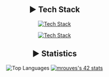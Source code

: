 <div align="center">

## ► Tech Stack

[![Tech Stack](https://skillicons.dev/icons?i=git,linux,arch,debian,bash,c,cpp,cs,unity&perline=9&theme=dark)](https://skillicons.dev)

[![Tech Stack](https://skillicons.dev/icons?i=vim,neovim,js,ts,html,css,java,py&perline=9&theme=dark)](https://skillicons.dev)

## ► Statistics

<img src="https://github-readme-stats.vercel.app/api/top-langs/?username=MykleR&layout=compact&theme=dark&hide_border=true" alt="Top Languages" />

<a href="https://github.com/oakoudad/badge42">
  <img src="https://badge.mediaplus.ma/darkblue/mrouves?1337Badge=off&UM6P=off" alt="mrouves's 42 stats" />
</a>
